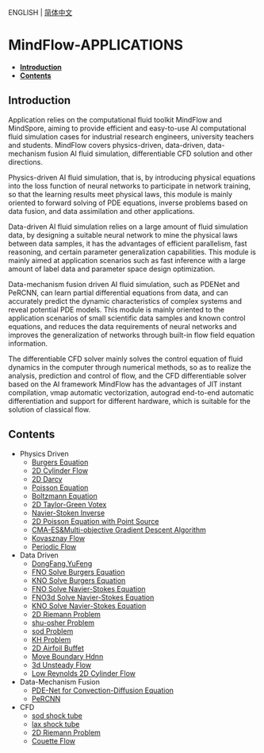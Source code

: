 ENGLISH | [简体中文](README.md)

# **MindFlow-APPLICATIONS**

- [**Introduction**](#introduction)
- [**Contents**](#contents)

## **Introduction**

Application relies on the computational fluid toolkit MindFlow and MindSpore, aiming to provide efficient and easy-to-use AI computational fluid simulation cases for industrial research engineers, university teachers and students.
MindFlow covers physics-driven, data-driven, data-mechanism fusion AI fluid simulation, differentiable CFD solution and other directions.

Physics-driven AI fluid simulation, that is, by introducing physical equations into the loss function of neural networks to participate in network training, so that the learning results meet physical laws, this module is mainly oriented to forward solving of PDE equations, inverse problems based on data fusion, and data assimilation and other applications.

Data-driven AI fluid simulation relies on a large amount of fluid simulation data, by designing a suitable neural network to mine the physical laws between data samples, it has the advantages of efficient parallelism, fast reasoning, and certain parameter generalization capabilities. This module is mainly aimed at application scenarios such as fast inference with a large amount of label data and parameter space design optimization.

Data-mechanism fusion driven AI fluid simulation, such as PDENet and PeRCNN, can learn partial differential equations from data, and can accurately predict the dynamic characteristics of complex systems and reveal potential PDE models. This module is mainly oriented to the application scenarios of small scientific data samples and known control equations, and reduces the data requirements of neural networks and improves the generalization of networks through built-in flow field equation information.

The differentiable CFD solver mainly solves the control equation of fluid dynamics in the computer through numerical methods, so as to realize the analysis, prediction and control of flow, and the CFD differentiable solver based on the AI framework MindFlow has the advantages of JIT instant compilation, vmap automatic vectorization, autograd end-to-end automatic differentiation and support for different hardware, which is suitable for the solution of classical flow.

## **Contents**

- Physics Driven
    - [Burgers Equation](https://gitee.com/mindspore/mindscience/tree/master/MindFlow/applications/physics_driven/burgers)
    - [2D Cylinder Flow](https://gitee.com/mindspore/mindscience/tree/master/MindFlow/applications/physics_driven/navier_stokes/cylinder_flow_forward)
    - [2D Darcy](https://gitee.com/mindspore/mindscience/tree/master/MindFlow/applications/physics_driven/darcy)
    - [Poisson Equation](https://gitee.com/mindspore/mindscience/tree/master/MindFlow/applications/physics_driven/poisson/continuous)
    - [Boltzmann Equation](https://gitee.com/mindspore/mindscience/tree/master/MindFlow/applications/physics_driven/boltzmann)
    - [2D Taylor-Green Votex](https://gitee.com/mindspore/mindscience/tree/master/MindFlow/applications/physics_driven/navier_stokes/taylor_green)
    - [Navier-Stoken Inverse](https://gitee.com/mindspore/mindscience/tree/master/MindFlow/applications/physics_driven/navier_stokes/cylinder_flow_inverse)
    - [2D Poisson Equation with Point Source](https://gitee.com/mindspore/mindscience/tree/master/MindFlow/applications/physics_driven/poisson/point_source)
    - [CMA-ES&Multi-objective Gradient Descent Algorithm](https://gitee.com/mindspore/mindscience/tree/master/MindFlow/applications/research/cma_es_mgda)
    - [Kovasznay Flow](https://gitee.com/mindspore/mindscience/tree/master/MindFlow/applications/physics_driven/navier_stokes/kovasznay)
    - [Periodic Flow](https://gitee.com/mindspore/mindscience/tree/master/MindFlow/applications/physics_driven/navier_stokes/periodic_hill)
- Data Driven
    - [DongFang.YuFeng](https://gitee.com/mindspore/mindscience/tree/master/MindFlow/applications/data_driven/airfoil/2D_steady)
    - [FNO Solve Burgers Equation](https://gitee.com/mindspore/mindscience/tree/master/MindFlow/applications/data_driven/burgers/fno1d)
    - [KNO Solve Burgers Equation](https://gitee.com/mindspore/mindscience/tree/master/MindFlow/applications/data_driven/burgers/kno1d)
    - [FNO Solve Navier-Stokes Equation](https://gitee.com/mindspore/mindscience/tree/master/MindFlow/applications/data_driven/navier_stokes/fno2d)
    - [FNO3d Solve Navier-Stokes Equation](https://gitee.com/mindspore/mindscience/tree/master/MindFlow/applications/data_driven/navier_stokes/fno3d)
    - [KNO Solve Navier-Stokes Equation](https://gitee.com/mindspore/mindscience/tree/master/MindFlow/applications/data_driven/navier_stokes/kno2d)
    - [2D Riemann Problem](https://gitee.com/mindspore/mindscience/tree/master/MindFlow/applications/research/cae_lstm)
    - [shu-osher Problem](https://gitee.com/mindspore/mindscience/tree/master/MindFlow/applications/research/cae_lstm)
    - [sod Problem](https://gitee.com/mindspore/mindscience/tree/master/MindFlow/applications/research/cae_lstm)
    - [KH Problem](https://gitee.com/mindspore/mindscience/tree/master/MindFlow/applications/research/cae_lstm/)
    - [2D Airfoil Buffet](https://gitee.com/mindspore/mindscience/tree/master/MindFlow/applications/research/transonic_buffet_ehdnn)
    - [Move Boundary Hdnn](https://gitee.com/mindspore/mindscience/tree/master/MindFlow/applications/research/move_boundary_hdnn)
    - [3d Unsteady Flow](https://gitee.com/mindspore/mindscience/tree/master/MindFlow/applications/data_driven/flow_around_sphere)
    - [Low Reynolds 2D Cylinder Flow](https://gitee.com/mindspore/mindscience/tree/master/MindFlow/applications/research/cae_transformer)
- Data-Mechanism Fusion
    - [PDE-Net for Convection-Diffusion Equation](https://gitee.com/mindspore/mindscience/tree/master/MindFlow/applications/data_mechanism_fusion/pde_net)
    - [PeRCNN](https://gitee.com/mindspore/mindscience/tree/master/MindFlow/applications/data_mechanism_fusion/PeRCNN)
- CFD
    - [sod shock tube](https://gitee.com/mindspore/mindscience/tree/master/MindFlow/applications/cfd/sod)
    - [lax shock tube](https://gitee.com/mindspore/mindscience/tree/master/MindFlow/applications/cfd/lax)
    - [2D Riemann Problem](https://gitee.com/mindspore/mindscience/tree/master/MindFlow/applications/cfd/riemann2d)
    - [Couette Flow](https://gitee.com/mindspore/mindscience/tree/master/MindFlow/applications/cfd/couette)